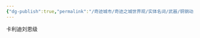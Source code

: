 ```yaml
---
{"dg-publish":true,"permalink":"/奇迹城市/奇迹之城世界观/实体名词/武器/铜钢动力装甲/铜钢动力装甲型号/溶流级/","dgPassFrontmatter":true}
---
```


卡利迪刘恩级